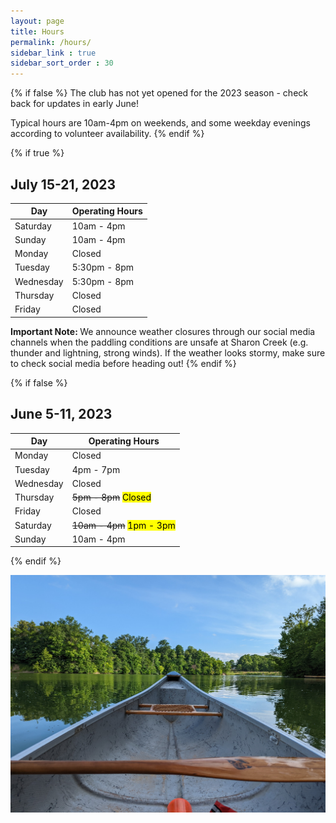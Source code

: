 ```yaml
---
layout: page
title: Hours
permalink: /hours/
sidebar_link : true
sidebar_sort_order : 30
---
```


{% if false %}
The club has not yet opened for the 2023 season - check back for updates in early June!

Typical hours are 10am-4pm on weekends, and some weekday evenings according to volunteer availability.
{% endif %}

{% if true %}
<!-- Regular Hours -->
## July 15-21, 2023

| Day       | Operating Hours                |
|-----------|--------------------------------|
| Saturday  | 10am - 4pm                     |
| Sunday    | 10am - 4pm                     |
| Monday    | Closed                         |
| Tuesday   | 5:30pm - 8pm                   |
| Wednesday | 5:30pm - 8pm |
| Thursday  | Closed                         |
| Friday    | Closed                         |

<strong> Important Note: </strong> We announce weather closures through our social media channels when the paddling conditions are unsafe at Sharon Creek (e.g. thunder and lightning, strong winds). If the weather looks stormy, make sure to check social media before heading out! 
{% endif %}

{% if false %}
<!-- Modified Hours -->
## June 5-11, 2023

| Day       | Operating Hours                       |
|-----------|---------------------------------------|
| Monday    | Closed                                |
| Tuesday   | 4pm - 7pm                             |
| Wednesday | Closed                                |
| Thursday  | ~~5pm - 8pm~~ <mark>Closed</mark>     |
| Friday    | Closed                                |
| Saturday  | ~~10am - 4pm~~ <mark>1pm - 3pm</mark> |
| Sunday    | 10am - 4pm                            |
{% endif %}

![View from the bow of a canoe looking out over the water at Sharon Creek Conservation Area](/images/bow.jpg)


